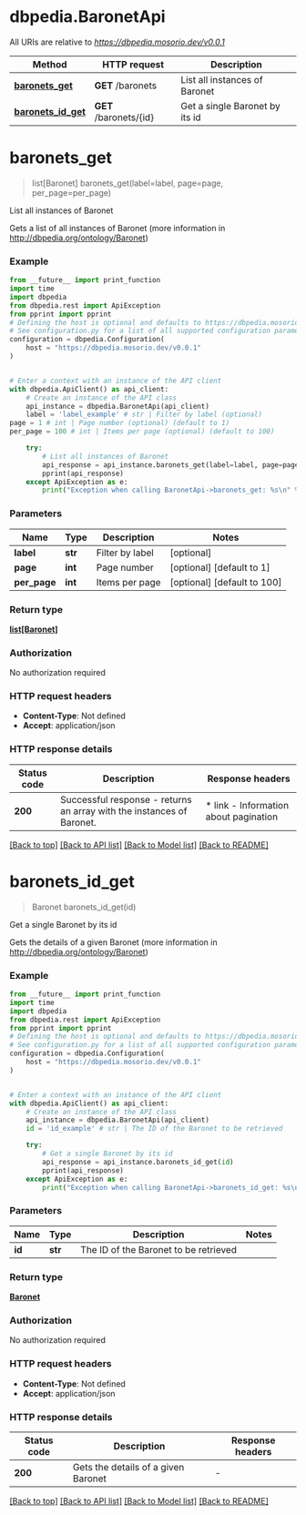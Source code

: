 # dbpedia.BaronetApi

All URIs are relative to *https://dbpedia.mosorio.dev/v0.0.1*

Method | HTTP request | Description
------------- | ------------- | -------------
[**baronets_get**](BaronetApi.md#baronets_get) | **GET** /baronets | List all instances of Baronet
[**baronets_id_get**](BaronetApi.md#baronets_id_get) | **GET** /baronets/{id} | Get a single Baronet by its id


# **baronets_get**
> list[Baronet] baronets_get(label=label, page=page, per_page=per_page)

List all instances of Baronet

Gets a list of all instances of Baronet (more information in http://dbpedia.org/ontology/Baronet)

### Example

```python
from __future__ import print_function
import time
import dbpedia
from dbpedia.rest import ApiException
from pprint import pprint
# Defining the host is optional and defaults to https://dbpedia.mosorio.dev/v0.0.1
# See configuration.py for a list of all supported configuration parameters.
configuration = dbpedia.Configuration(
    host = "https://dbpedia.mosorio.dev/v0.0.1"
)


# Enter a context with an instance of the API client
with dbpedia.ApiClient() as api_client:
    # Create an instance of the API class
    api_instance = dbpedia.BaronetApi(api_client)
    label = 'label_example' # str | Filter by label (optional)
page = 1 # int | Page number (optional) (default to 1)
per_page = 100 # int | Items per page (optional) (default to 100)

    try:
        # List all instances of Baronet
        api_response = api_instance.baronets_get(label=label, page=page, per_page=per_page)
        pprint(api_response)
    except ApiException as e:
        print("Exception when calling BaronetApi->baronets_get: %s\n" % e)
```

### Parameters

Name | Type | Description  | Notes
------------- | ------------- | ------------- | -------------
 **label** | **str**| Filter by label | [optional] 
 **page** | **int**| Page number | [optional] [default to 1]
 **per_page** | **int**| Items per page | [optional] [default to 100]

### Return type

[**list[Baronet]**](Baronet.md)

### Authorization

No authorization required

### HTTP request headers

 - **Content-Type**: Not defined
 - **Accept**: application/json

### HTTP response details
| Status code | Description | Response headers |
|-------------|-------------|------------------|
**200** | Successful response - returns an array with the instances of Baronet. |  * link - Information about pagination <br>  |

[[Back to top]](#) [[Back to API list]](../README.md#documentation-for-api-endpoints) [[Back to Model list]](../README.md#documentation-for-models) [[Back to README]](../README.md)

# **baronets_id_get**
> Baronet baronets_id_get(id)

Get a single Baronet by its id

Gets the details of a given Baronet (more information in http://dbpedia.org/ontology/Baronet)

### Example

```python
from __future__ import print_function
import time
import dbpedia
from dbpedia.rest import ApiException
from pprint import pprint
# Defining the host is optional and defaults to https://dbpedia.mosorio.dev/v0.0.1
# See configuration.py for a list of all supported configuration parameters.
configuration = dbpedia.Configuration(
    host = "https://dbpedia.mosorio.dev/v0.0.1"
)


# Enter a context with an instance of the API client
with dbpedia.ApiClient() as api_client:
    # Create an instance of the API class
    api_instance = dbpedia.BaronetApi(api_client)
    id = 'id_example' # str | The ID of the Baronet to be retrieved

    try:
        # Get a single Baronet by its id
        api_response = api_instance.baronets_id_get(id)
        pprint(api_response)
    except ApiException as e:
        print("Exception when calling BaronetApi->baronets_id_get: %s\n" % e)
```

### Parameters

Name | Type | Description  | Notes
------------- | ------------- | ------------- | -------------
 **id** | **str**| The ID of the Baronet to be retrieved | 

### Return type

[**Baronet**](Baronet.md)

### Authorization

No authorization required

### HTTP request headers

 - **Content-Type**: Not defined
 - **Accept**: application/json

### HTTP response details
| Status code | Description | Response headers |
|-------------|-------------|------------------|
**200** | Gets the details of a given Baronet |  -  |

[[Back to top]](#) [[Back to API list]](../README.md#documentation-for-api-endpoints) [[Back to Model list]](../README.md#documentation-for-models) [[Back to README]](../README.md)

